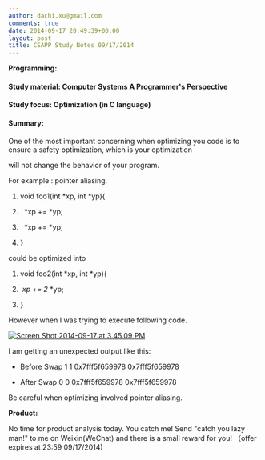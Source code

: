 ```yaml
---
author: dachi.xu@gmail.com
comments: true
date: 2014-09-17 20:49:39+00:00
layout: post
title: CSAPP Study Notes 09/17/2014
---
```


**Programming:**

#### Study material: Computer Systems A Programmer's Perspective

#### Study focus: Optimization (in C language)

#### Summary:

One of the most important concerning when optimizing you code is to ensure a safety optimization, which is your optimization

will not change the behavior of your program.

For example : pointer aliasing.



	
  1. void foo1(int *xp, int *yp){

	
  2.   *xp += *yp;

	
  3.   *xp += *yp;

	
  4. }


could be optimized into

	
  1. void foo2(int *xp, int *yp){

	
  2.  *xp += 2* *yp;

	
  3. }


However when I was trying to execute following code.

[![Screen Shot 2014-09-17 at 3.45.09 PM](http://dachicj.com/wp-content/uploads/2014/09/Screen-Shot-2014-09-17-at-3.45.09-PM-300x232.png)](http://dachicj.com/wp-content/uploads/2014/09/Screen-Shot-2014-09-17-at-3.45.09-PM.png)



I am getting an unexpected output like this:



	
  * Before Swap
1 1
0x7fff5f659978 0x7fff5f659978

	
  * After Swap
0 0
0x7fff5f659978 0x7fff5f659978


Be careful when optimizing involved pointer aliasing.

**Product:**

No time for product analysis today. You catch me! Send "catch you lazy man!" to me on Weixin(WeChat) and there is a small reward for you! （offer expires at 23:59 09/17/2014)
